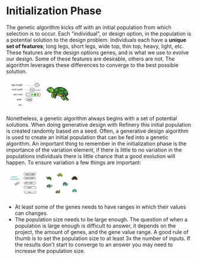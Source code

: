 # Initialization Phase 

The genetic algorithm kicks off with an initial population from which selection is to occur. Each "individual", or design option, in the population is a potential solution to the design problem. Individuals each have a **unique set of features**; long legs, short legs, wide top, thin top, heavy, light, etc. These features are the design options genes, and is what we use to evolve our design. Some of these features are desirable, others are not. The algorithm leverages these differences to converge to the best possible solution.

<img src="../../assets/deeper/initialization1.png" style="width:200px;"/>

Nonetheless, a genetic algorithm always begins with a set of potential solutions. When doing generative design with Refinery this initial population is created randomly based on a seed. Often, a generative design algorithm is used to create an initial population that can be fed into a genetic algorithm. An important thing to remember in the initialization phase is the importance of the variation element, if there is little to no variation in the populations individuals there is little chance that a good evolution will happen. To ensure variation a few things are important:

<img src="../../assets/deeper/initialization2.png" style="width:200px;"/>

* At least some of the genes needs to have ranges in which their values can changes.
* The population size needs to be large enough. The question of when a population is large enough is difficult to answer, it depends on the project, the amount of genes, and the gene value range. A good rule of thumb is to set the population size to at least 3x the number of inputs. If the results don't start to converge to an answer you may need to increase the population size.
